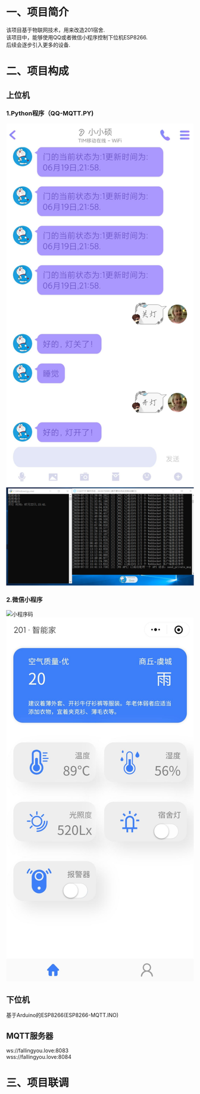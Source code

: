 # 一、项目简介
该项目基于物联网技术，用来改造201宿舍.  
该项目中，能够使用QQ或者微信小程序控制下位机ESP8266.  
后续会逐步引入更多的设备.
# 二、项目构成
## 上位机
### 1.Python程序（QQ-MQTT.PY)
![QQ界面](https://github.com/Anuo-shuo/201_IOT/blob/master/qq.jpg)  
![Python运行结果](https://github.com/Anuo-shuo/201_IOT/blob/master/py-run.png)
### 2.微信小程序
![小程序码](https://github.com/Anuo-shuo/201_IOT/blob/master/weapp-id.png)  
![小程序界面](https://github.com/Anuo-shuo/201_IOT/blob/master/weapp.jpg)
## 下位机
基于Arduino的ESP8266(ESP8266-MQTT.INO)
## MQTT服务器
ws://fallingyou.love:8083  
wss://fallingyou.love:8084
# 三、项目联调
